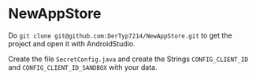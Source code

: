 # NewAppStore

Do `git clone git@github.com:DerTyp7214/NewAppStore.git` to get the project and open it with AndroidStudio.

Create the file `SecretConfig.java` and create the Strings `CONFIG_CLIENT_ID` and `CONFIG_CLIENT_ID_SANDBOX` with your data.